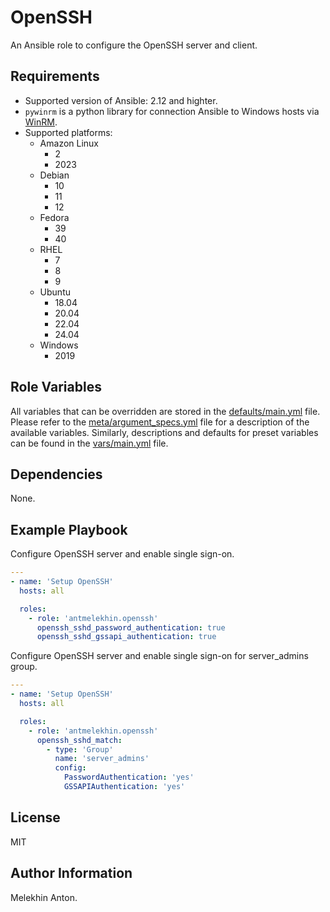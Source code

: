 OpenSSH
=======

An Ansible role to configure the OpenSSH server and client.

Requirements
------------

- Supported version of Ansible: 2.12 and highter.
- `pywinrm` is a python library for connection Ansible to Windows hosts via [WinRM](https://docs.ansible.com/ansible/latest/user_guide/windows_winrm.html).
- Supported platforms:
  - Amazon Linux
    - 2
    - 2023
  - Debian
    - 10
    - 11
    - 12
  - Fedora
    - 39
    - 40
  - RHEL
    - 7
    - 8
    - 9
  - Ubuntu
    - 18.04
    - 20.04
    - 22.04
    - 24.04
  - Windows
    - 2019

Role Variables
--------------

All variables that can be overridden are stored in the [defaults/main.yml](https://github.com/antmelekhin/ansible-role-openssh/blob/main/defaults/main.yml) file.
Please refer to the [meta/argument_specs.yml](https://github.com/antmelekhin/ansible-role-openssh/blob/main/meta/argument_specs.yml) file for a description of the available variables.
Similarly, descriptions and defaults for preset variables can be found in the [vars/main.yml](https://github.com/antmelekhin/ansible-role-openssh/blob/main/vars/main.yml) file.

Dependencies
------------

None.

Example Playbook
----------------

Configure OpenSSH server and enable single sign-on.

```yaml
---
- name: 'Setup OpenSSH'
  hosts: all

  roles:
    - role: 'antmelekhin.openssh'
      openssh_sshd_password_authentication: true
      openssh_sshd_gssapi_authentication: true
```

Configure OpenSSH server and enable single sign-on for server_admins group.

```yaml
---
- name: 'Setup OpenSSH'
  hosts: all

  roles:
    - role: 'antmelekhin.openssh'
      openssh_sshd_match:
        - type: 'Group'
          name: 'server_admins'
          config:
            PasswordAuthentication: 'yes'
            GSSAPIAuthentication: 'yes'
```

License
-------

MIT

Author Information
------------------

Melekhin Anton.
